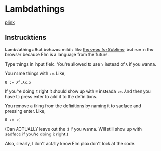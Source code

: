 Lambdathings
============

[plink](http://llama-the-ultimate.org/lambders.html)

Instrucktiens
-------------

Lambdathings that behaves mildly like [the ones for Sublime](https://github.com/Glorp/SublimeLambdas), but run in the browser because Elm is a language from the future.

Type things in input field. You're allowed to use `\` instead of `λ` if you wanna.

You name things with `:=`. Like,

    0 := λf.λx.x

If you're doing it right it should show up with `≝` insteada `:=`. And then you have to press enter to add it to the definitions.

You remove a thing from the definitions by naming it to sadface and pressing enter. Like,

    0 := :(

(Can ACTUALLY leave out the :( if you wanna. Will still show up with sadface if you're doing it right.)

Also, clearly, I don't actally know Elm plox don't look at the code.
